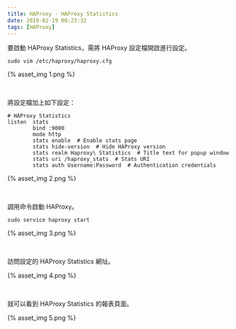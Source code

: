 ```yaml
---
title: HAProxy - HAProxy Statistics
date: 2019-02-19 00:23:32
tags: [HAProxy]
---
```


要啟動 HAProxy Statistics，需將 HAProxy 設定檔開啟進行設定。  

<!-- More -->

    sudo vim /etc/haproxy/haproxy.cfg

{% asset_img 1.png %}

<br/>


將設定檔加上如下設定：  

```
# HAProxy Statistics
listen  stats
        bind :9000
        mode http
        stats enable  # Enable stats page
        stats hide-version  # Hide HAProxy version
        stats realm Haproxy\ Statistics  # Title text for popup window
        stats uri /haproxy_stats  # Stats URI
        stats auth Username:Password  # Authentication credentials
```

{% asset_img 2.png %}

<br/>


調用命令啟動 HAProxy。  

    sudo service haproxy start

{% asset_img 3.png %}

<br/>


訪問設定的 HAProxy Statistics 網址。  

{% asset_img 4.png %}

<br/>


就可以看到 HAProxy Statistics 的報表頁面。  

{% asset_img 5.png %}
